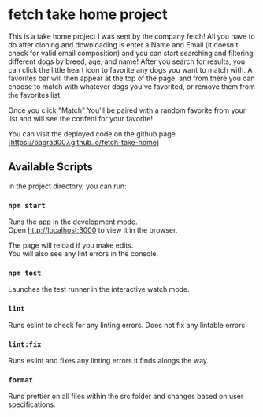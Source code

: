 # fetch take home project

This is a take home project I was sent by the company fetch!
All you have to do after cloning and downloading is enter a Name and Email (it doesn't check for valid email composition)
and you can start searching and filtering different dogs by breed, age, and name!
After you search for results, you can click the little heart icon to favorite any dogs you want to match with.
A favorites bar will then appear at the top of the page, and from there you can choose to match with whatever dogs you've
favorited, or remove them from the favorites list.

Once you click "Match" You'll be paired with a random favorite from your list and will see the confetti for your favorite!

You can visit the deployed code on the github page [https://bagrad007.github.io/fetch-take-home]
## Available Scripts

In the project directory, you can run:

### `npm start`

Runs the app in the development mode.\
Open [http://localhost:3000](http://localhost:3000) to view it in the browser.

The page will reload if you make edits.\
You will also see any lint errors in the console.

### `npm test`

Launches the test runner in the interactive watch mode.

### `lint`

Runs eslint to check for any linting errors. Does not fix any lintable errors

### `lint:fix`

Runs eslint and fixes any linting errors it finds alongs the way.

### `format`

Runs prettier on all files within the src folder and changes based on user specifications.
